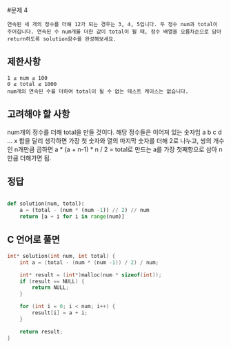 #문제 4

```
연속된 세 개의 정수를 더해 12가 되는 경우는 3, 4, 5입니다. 두 정수 num과 total이 주어집니다. 연속된 수 num개를 더한 값이 total이 될 때, 정수 배열을 오름차순으로 담아 return하도록 solution함수를 완성해보세요.
```

## 제한사항

```
1 ≤ num ≤ 100
0 ≤ total ≤ 1000
num개의 연속된 수를 더하여 total이 될 수 없는 테스트 케이스는 없습니다.
```

## 고려해야 할 사항

num개의 정수를 더해 total을 만들 것이다.
해당 정수들은 이어져 있는 숫자임
a b c d ... x
합을 달리 생각하면 가장 첫 숫자와 열의 마지막 숫자를 더해 2로 나누고, 쌍의 개수인 n개만큼 곱하면 a * (a + n-1) * n / 2 = total로 만드는 a를 가장 첫째항으로 삼아 n만큼 더해가면 됨.

## 정답

```python

def solution(num, total):
    a = (total - (num * (num -1)) // 2) // num
    return [a + i for i in range(num)]

```

## C 언어로 풀면

```C
int* solution(int num, int total) {
    int a = (total - (num * (num -1)) / 2) / num;

    int* result = (int*)malloc(num * sizeof(int));
    if (result == NULL) {
        return NULL;
    }

    for (int i = 0; i < num; i++) {
        result[i] = a + i;
    }

    return result;
}
```